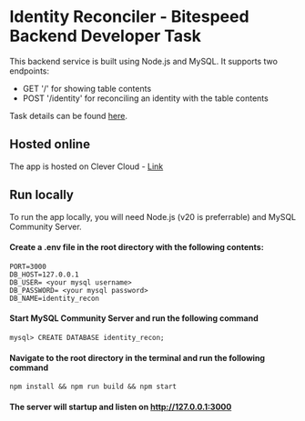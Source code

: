 # Identity Reconciler - Bitespeed Backend Developer Task

This backend service is built using Node.js and MySQL.
It supports two endpoints:

- GET '/' for showing table contents
- POST '/identity' for reconciling an identity with the table contents

Task details can be found [here](https://bitespeed.notion.site/Bitespeed-Backend-Task-Identity-Reconciliation-53392ab01fe149fab989422300423199).

## Hosted online

The app is hosted on Clever Cloud - [Link](https://app-9254514c-d477-4449-b343-7ed3a7c705e6.cleverapps.io/)

## Run locally

To run the app locally, you will need Node.js (v20 is preferrable) and MySQL Community Server.

#### Create a .env file in the root directory with the following contents:

```
PORT=3000
DB_HOST=127.0.0.1
DB_USER= <your mysql username>
DB_PASSWORD= <your mysql password>
DB_NAME=identity_recon
```

#### Start MySQL Community Server and run the following command

```
mysql> CREATE DATABASE identity_recon;
```

#### Navigate to the root directory in the terminal and run the following command

```
npm install && npm run build && npm start
```

#### The server will startup and listen on http://127.0.0.1:3000

